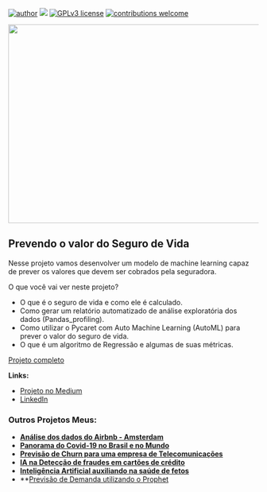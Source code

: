 [![author](https://img.shields.io/badge/author-JessicaCunha-red.svg)](https://www.linkedin.com/in/j%C3%A9ssica-cunha/) [![](https://img.shields.io/badge/python-3.9+-blue.svg)](https://www.python.org/downloads/release/python-365/) [![GPLv3 license](https://img.shields.io/badge/License-GPLv3-blue.svg)](http://perso.crans.org/besson/LICENSE.html) [![contributions welcome](https://img.shields.io/badge/contributions-welcome-brightgreen.svg?style=flat)](https://github.com/cunhajessica/Data_Science)

<p align="center">
  <img src="https://t3.ftcdn.net/jpg/04/73/19/12/240_F_473191265_IAQt7kkGw3TLkQjtzsiAfEnMlQhXubGU.jpg" height=400px 
width=700px >
</p>



## Prevendo o valor do Seguro de Vida

Nesse projeto vamos desenvolver um modelo de machine learning capaz de prever os valores que devem ser cobrados pela seguradora.

O que você vai ver neste projeto?
* O que é o seguro de vida e como ele é calculado.
* Como gerar um relatório automatizado de análise exploratória dos dados (Pandas_profiling).
* Como utilizar o Pycaret com Auto Machine Learning (AutoML) para prever o valor do seguro de vida.
* O que é um algoritmo de Regressão e algumas de suas métricas.


[Projeto completo](https://github.com/cunhajessica/Previsao_Seguro_de_Vida/blob/main/Prevendo_o_valor_do_Seguro_de_Vida_com_PyCaret.ipynb)

**Links:**

* [Projeto no Medium](https://medium.com/@jessicacunha.jsc/panorama-do-covid-19-2b7977a62337)
* [LinkedIn](https://www.linkedin.com/in/j%C3%A9ssica-cunha/)




### Outros Projetos Meus:

* **[Análise dos dados do Airbnb - Amsterdam](https://github.com/cunhajessica/Analise_Airbnb_Amsterdam)**
* **[Panorama do Covid-19 no Brasil e no Mundo](http://bitly.ws/oBUC)**
* **[Previsão de Churn para uma empresa de Telecomunicações](http://bitly.ws/sIyx)**
* **[IA na Detecção de fraudes em cartões de crédito](http://bitly.ws/rLY5)**
* **[Inteligência Artificial auxiliando na saúde de fetos](https://github.com/cunhajessica/Inteligencia_Antificial_na_saude_de_fetos/blob/main/README.md)**
* **[Previsão de Demanda utilizando o Prophet](https://github.com/cunhajessica/Times_Series_Forecasting_Prophet/blob/main/README.md)


